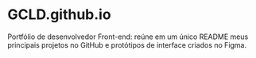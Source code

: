# GCLD.github.io
Portfólio de desenvolvedor Front-end: reúne em um único README meus principais projetos no GitHub e protótipos de interface criados no Figma.
